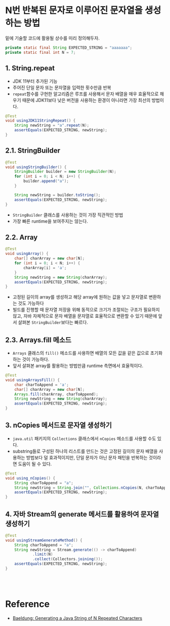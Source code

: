 # N번 반복된 문자로 이루어진 문자열을 생성하는 방법

밑에 기술할 코드에 활용될 상수를 미리 정의해두자.

```java
private static final String EXPECTED_STRING = "aaaaaaa";
private static final int N = 7;
```

## 1. String.repeat

- JDK 11부터 추가된 기능
- 주어진 단일 문자 또는 문자열을 입력한 횟수만큼 반복
- `repeat`함수를 구현한 알고리즘은 루프를 사용해서 문자 배열을 매우 효율적으로 채우기 때문에 JDK11보다 낮은 버전을 사용하는 환경이 아니라면 가장 최선의 방법이다.

```java
@Test
void usingJDK11StringRepeat() {
    String newString = "a".repeat(N);
    assertEquals(EXPECTED_STRING, newString);
}
```

## 2.1. StringBuilder

```java
@Test
void usingStringBuilder() {
    StringBuilder builder = new StringBuilder(N);
    for (int i = 0; i < N; i++) {
        builder.append("a");
    }

    String newString = builder.toString();
    assertEquals(EXPECTED_STRING, newString);
}
```

- `StringBuilder` 클래스를 사용하는 것이 가장 직관적인 방법
- 가장 빠른 runtime을 보여주지는 않는다.

## 2.2. Array

```java
@Test
void usingArray() {
    char[] charArray = new char[N];
    for (int i = 0; i < N; i++) {
        charArray[i] = 'a';
    }
    String newString = new String(charArray);
    assertEquals(EXPECTED_STRING, newString);
}

```

- 고정된 길이의 array를 생성하고 해당 array에 원하는 값을 넣고 문자열로 변환하는 것도 가능하다
- 빌드를 진행할 때 문자열 저장을 위해 동적으로 크기가 조절되는 구조가 필요하지 않고, 자바 자체적으로 문자 배열을 문자열로 효율적으로 변환할 수 있기 때문에 앞서 살펴본 `StringBuilder`보다는 빠르다.

## 2.3. Arrays.fill 메소드

- `Arrays` 클래스의 `fill()` 메소드를 사용하면 배열의 모든 값을 같은 값으로 초기화하는 것이 가능하다.
-  앞서 살펴본 array를 활용하는 방법만큼 runtime 측면에서 효율적이다.

```java
@Test
void usingArraysFill() {
    char charToAppend = 'a';
    char[] charArray = new char[N];
    Arrays.fill(charArray, charToAppend);
    String newString = new String(charArray);
    assertEquals(EXPECTED_STRING, newString);
}
```

## 3. nCopies 메서드로 문자열 생성하기

- `java.util` 패키지의 `Collections` 클래스에서 `nCopies` 메소드를 사용할 수도 있다.
- substring들로 구성된 하나의 리스트를 만드는 것은 고정된 길이의 문자 배열을 사용하는 방법보다 덜 효과적이지만, 단일 문자가 아닌 문자 패턴을 반복하는 것이라면 도움이 될 수 있다.

```java
@Test
void using_nCopies() {
    String charToAppend = "a";
    String newString = String.join("", Collections.nCopies(N, charToAppend));
    assertEquals(EXPECTED_STRING, newString);
}
```

## 4. 자바 Stream의 generate 메서드를 활용하여 문자열 생성하기

```java
@Test
void usingStreamGenerateMethod() {
    String charToAppend = "a";
    String newString = Stream.generate(() -> charToAppend)
            .limit(N)
            .collect(Collectors.joining());
    assertEquals(EXPECTED_STRING, newString);
}

```

<br/>
<br/>

# Reference

- [Baeldung: Generating a Java String of N Repeated Characters](https://www.baeldung.com/java-string-of-repeated-characters)